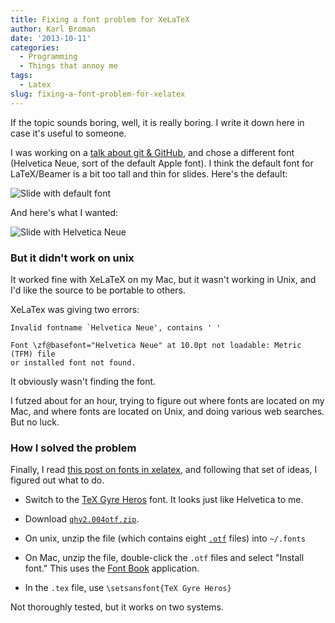 ```yaml
---
title: Fixing a font problem for XeLaTeX
author: Karl Broman
date: '2013-10-11'
categories:
  - Programming
  - Things that annoy me
tags:
  - Latex
slug: fixing-a-font-problem-for-xelatex
---
```


If the topic sounds boring, well, it is really boring. I write it down here in case it's useful to someone.

I was working on a [talk about git & GitHub](http://github.com/syounkin/GitPrimer.git), and chose a different font (Helvetica Neue, sort of the default Apple font). I think the default font for LaTeX/Beamer is a bit too tall and thin for slides. Here's the default:

![Slide with default font](http://kbroman.files.wordpress.com/2013/10/slide_default.png)

And here's what I wanted:

![Slide with Helvetica Neue](http://kbroman.files.wordpress.com/2013/10/slide_helveticaneue.png)

### But it didn't work on unix

It worked fine with XeLaTeX on my Mac, but it wasn't working in Unix, and I'd like the source to be portable to others.

XeLaTex was giving two errors:

    Invalid fontname `Helvetica Neue', contains ' '

    Font \zf@basefont="Helvetica Neue" at 10.0pt not loadable: Metric (TFM) file
    or installed font not found.

It obviously wasn't finding the font.

I futzed about for an hour, trying to figure out where fonts are located on my Mac, and where fonts are located on Unix, and doing various web searches. But no luck.

### How I solved the problem

Finally, I read [this post on fonts in xelatex](http://existentialtype.net/2008/07/12/fonts-in-latex-part-one-xelatex/), and following that set of ideas, I figured out what to do.

  * Switch to the [TeX Gyre Heros](http://www.gust.org.pl/projects/e-foundry/tex-gyre/heros/index_html) font. It looks just like Helvetica to me.

  * Download [`qhv2.004otf.zip`](http://www.gust.org.pl/projects/e-foundry/tex-gyre/heros/qhv2.004otf.zip).

  * On unix, unzip the file (which contains eight [`.otf`](http://en.wikipedia.org/wiki/OpenType) files) into `~/.fonts`

  * On Mac, unzip the file, double-click the `.otf` files and select "Install font."  This uses the [Font Book](http://support.apple.com/kb/HT2509) application.

  * In the `.tex` file, use `\setsansfont{TeX Gyre Heros}`

Not thoroughly tested, but it works on two systems.
